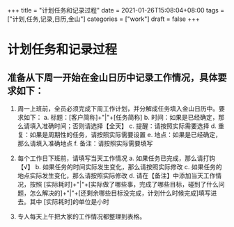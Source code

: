 +++
title = "计划任务和记录过程"
date = 2021-01-26T15:08:04+08:00
tags = ["计划,任务,记录,日历,金山"]
categories = ["work"]
draft = false
+++

# 计划任务和记录过程

## 准备从下周一开始在金山日历中记录工作情况，具体要求如下：

1. 周一上班前，全员必须完成下周工作计划，并分解成任务填入金山日历中。要求如下：
a. 标题：[客户简称]+"|"+[任务简称]
b. 时间：如果是已经确定，那么请填入准确时间；否则请选择【全天】
c. 提醒：请按照实际需要选择
d. 重复：如果是周期性的任务，请按照实际需要设置
e. 地点：如果是已经确定，那么请填入准确地点
f. 备注：请按照实际需要填写

2. 每个工作日下班前，请填写当天工作情况
a. 如果任务已完成，那么请打钩【√】
b. 如果任务的时间实际发生变化，那么请按照实际修改
c. 如果任务的地点实际发生变化，那么请按照实际修改
d. 请在【备注】中添加当天工作情况，按照 [实际耗时]+"|"+[实际做了哪些事，完成了哪些目标，碰到了什么问题，怎么解决的]+"|"+[还剩余哪些目标没完成，计划什么时候完成]填写进去。其中 [实际耗时]的单位是小时

3. 专人每天上午把大家的工作情况都整理到表格。